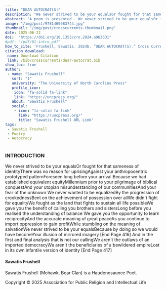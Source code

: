 ```yaml
---
title: "DEAR AUTOCRAT(S)"
description: "We never strived to be your equalsOr fought for that sameness of identityThere was no reason for uprisingAgainst your anthropocentric prototyped patternForeseen long before your arrival"
abstract: "A poem is presented - We never strived to be your equalsOr fought for that sameness of identityThere was no reason for uprisingAgainst your anthropocentric prototyped patternForeseen long before your arrival    Because we had established equivalent equityMillennium prior to your pilgrimage of biblical conquestAnd your utopian misunderstanding of our communitiesAnd your fear of the unknown"
image: "/img/post/9781469683744.jpg"
thumbnail: "/img/post/crosscurrents-thumbnail.png"
date: 2025-06-22
doi:  "https://doi.org/10.1353/cro.2024.a963631"
#pdf: "/pdf/01-intro.pdf"
how_to_cite: 'Frushell, Sawatis. 2024b. “DEAR AUTOCRAT(S).” Cross Currents 74 (4): 416–17.'
citation_download: 
 name: Download Citation
 link: /bib/crosscurrents/dear-autocrat.bib
show_toc: true
author: 
 - name: "Sawatis Frushell"
   sort: "1"
   university: "The University of North Carolina Press"
   profile_icon: 
    icon: "fa-solid fa-link"
    link: "https://uncpress.org/"
   about: "Sawatis Frushell"
   social:
    - icon: "fa-solid fa-link"
      link: "https://uncpress.org/"
      title: "Sawatis Frushell URL Link"
tags: 
 - Sawatis Frushell
 - Poetry
 - Autocracy
---
```


### INTRODUCTION

We never strived to be your equalsOr fought for that sameness of identityThere was no reason for uprisingAgainst your anthropocentric prototyped patternForeseen long before your arrival    Because we had established equivalent equityMillennium prior to your pilgrimage of biblical conquestAnd your utopian misunderstanding of our communitiesAnd your fear of the unknown    We never wanted to be equalizedBy the progression of crookednessBent on the achievement of possession over allWe didn't fight for equalityWe fought as the land that fights to sustain all life possibleWe gave you the benefit of calling you brothers and sistersLong before you realised the understanding of balance    We gave you the opportunity to learn reciprocityAnd the accurate meaning of great peaceAs you continue to import oppression to gain profitWhile stumbling on the meaning of salvationWe never strived to be your equalsBecause by doing so we would have becomeYour illusion of mirrored imagery [End Page 416]     And in the first and final analysis that is not our callingWe aren't the outlaws of an imported democracyWe aren't the beneficiaries of a bewildered empireLost in its own infantile version of identity [End Page 417]

#### Sawatis Frushell

Sawatis Frushell (Mohawk, Bear Clan) is a Haudenosaunee Poet.

Copyright © 2025 Association for Public Religion and Intellectual Life
